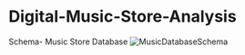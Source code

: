 # Digital-Music-Store-Analysis
Schema- Music Store Database
![MusicDatabaseSchema](https://github.com/user-attachments/assets/f053edb0-8748-4fbb-8a1b-e222f4637a00)
